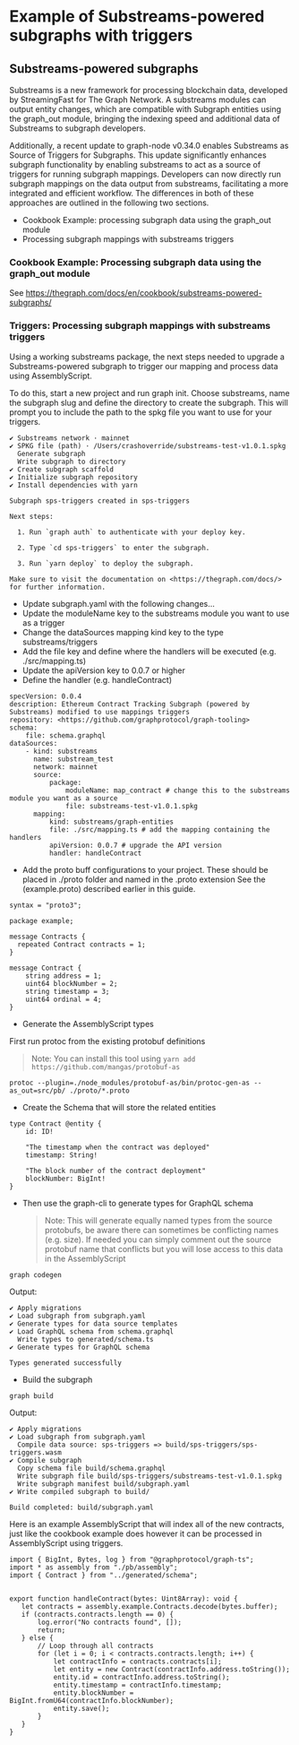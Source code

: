 # Example of Substreams-powered subgraphs with triggers

## Substreams-powered subgraphs

Substreams is a new framework for processing blockchain data, developed by StreamingFast for The Graph Network. A substreams modules can output entity changes, which are compatible with Subgraph entities using the graph_out module, bringing the indexing speed and additional data of Substreams to subgraph developers.

Additionally, a recent update to graph-node v0.34.0 enables Substreams as Source of Triggers for Subgraphs. This update significantly enhances subgraph functionality by enabling substreams to act as a source of triggers for running subgraph mappings. Developers can now directly run subgraph mappings on the data output from substreams, facilitating a more integrated and efficient workflow. The differences in both of these approaches are outlined in the following two sections.

-   Cookbook Example: processing subgraph data using the graph_out module
-   Processing subgraph mappings with substreams triggers

### Cookbook Example: Processing subgraph data using the graph_out module

See https://thegraph.com/docs/en/cookbook/substreams-powered-subgraphs/

### Triggers: Processing subgraph mappings with substreams triggers

Using a working substreams package, the next steps needed to upgrade a Substreams-powered subgraph to trigger our mapping and process data using AssemblyScript.

To do this, start a new project and run graph init. Choose substreams, name the subgraph slug and define the directory to create the subgraph. This will prompt you to include the path to the spkg file you want to use for your triggers.

```
✔ Substreams network · mainnet
✔ SPKG file (path) · /Users/crashoverride/substreams-test-v1.0.1.spkg
  Generate subgraph
  Write subgraph to directory
✔ Create subgraph scaffold
✔ Initialize subgraph repository
✔ Install dependencies with yarn

Subgraph sps-triggers created in sps-triggers

Next steps:

  1. Run `graph auth` to authenticate with your deploy key.

  2. Type `cd sps-triggers` to enter the subgraph.

  3. Run `yarn deploy` to deploy the subgraph.

Make sure to visit the documentation on <https://thegraph.com/docs/> for further information.
```

-   Update subgraph.yaml with the following changes…
-   Update the moduleName key to the substreams module you want to use as a trigger
-   Change the dataSources mapping kind key to the type substreams/triggers
-   Add the file key and define where the handlers will be executed (e.g. ./src/mapping.ts)
-   Update the apiVersion key to 0.0.7 or higher
-   Define the handler (e.g. handleContract)

```
specVersion: 0.0.4
description: Ethereum Contract Tracking Subgraph (powered by Substreams) modified to use mappings triggers
repository: <https://github.com/graphprotocol/graph-tooling>
schema:
    file: schema.graphql
dataSources:
    - kind: substreams
      name: substream_test
      network: mainnet
      source:
          package:
              moduleName: map_contract # change this to the substreams module you want as a source
              file: substreams-test-v1.0.1.spkg
      mapping:
          kind: substreams/graph-entities
          file: ./src/mapping.ts # add the mapping containing the handlers
          apiVersion: 0.0.7 # upgrade the API version
          handler: handleContract
```

-   Add the proto buff configurations to your project. These should be placed in ./proto folder and named in the .proto extension See the (example.proto) described earlier in this guide.

```
syntax = "proto3";

package example;

message Contracts {
  repeated Contract contracts = 1;
}

message Contract {
    string address = 1;
    uint64 blockNumber = 2;
    string timestamp = 3;
    uint64 ordinal = 4;
}
```

-   Generate the AssemblyScript types

First run protoc from the existing protobuf definitions

> Note: You can install this tool using `yarn add https://github.com/mangas/protobuf-as`

```
protoc --plugin=./node_modules/protobuf-as/bin/protoc-gen-as --as_out=src/pb/ ./proto/*.proto
```

-   Create the Schema that will store the related entities

```
type Contract @entity {
    id: ID!

    "The timestamp when the contract was deployed"
    timestamp: String!

    "The block number of the contract deployment"
    blockNumber: BigInt!
}
```

-   Then use the graph-cli to generate types for GraphQL schema
    > Note: This will generate equally named types from the source protobufs, be aware there can sometimes be conflicting names (e.g. size). If needed you can simply comment out the source protobuf name that conflicts but you will lose access to this data in the AssemblyScript

```
graph codegen
```

Output:

```
✔ Apply migrations
✔ Load subgraph from subgraph.yaml
✔ Generate types for data source templates
✔ Load GraphQL schema from schema.graphql
  Write types to generated/schema.ts
✔ Generate types for GraphQL schema

Types generated successfully
```

-   Build the subgraph

```
graph build
```

Output:

```
✔ Apply migrations
✔ Load subgraph from subgraph.yaml
  Compile data source: sps-triggers => build/sps-triggers/sps-triggers.wasm
✔ Compile subgraph
  Copy schema file build/schema.graphql
  Write subgraph file build/sps-triggers/substreams-test-v1.0.1.spkg
  Write subgraph manifest build/subgraph.yaml
✔ Write compiled subgraph to build/

Build completed: build/subgraph.yaml
```

Here is an example AssemblyScript that will index all of the new contracts, just like the cookbook example does however it can be processed in AssemblyScript using triggers.

```
import { BigInt, Bytes, log } from "@graphprotocol/graph-ts";
import * as assembly from "./pb/assembly";
import { Contract } from "../generated/schema";


export function handleContract(bytes: Uint8Array): void {
   let contracts = assembly.example.Contracts.decode(bytes.buffer);
   if (contracts.contracts.length == 0) {
       log.error("No contracts found", []);
       return;
   } else {
       // Loop through all contracts
       for (let i = 0; i < contracts.contracts.length; i++) {
           let contractInfo = contracts.contracts[i];
           let entity = new Contract(contractInfo.address.toString());
           entity.id = contractInfo.address.toString();
           entity.timestamp = contractInfo.timestamp;
           entity.blockNumber = BigInt.fromU64(contractInfo.blockNumber);
           entity.save();
       }
   }
}
```
